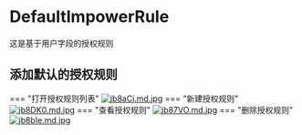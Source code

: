 # DefaultImpowerRule

这是基于用户字段的授权规则

## 添加默认的授权规则

=== "打开授权规则列表"
    [![jb8aCj.md.jpg](https://s1.ax1x.com/2022/07/20/jb8aCj.md.jpg)](https://imgtu.com/i/jb8aCj)
=== "新建授权规则"
    [![jb8DK0.md.jpg](https://s1.ax1x.com/2022/07/20/jb8DK0.md.jpg)](https://imgtu.com/i/jb8DK0)
=== "查看授权规则"
    [![jb87VO.md.jpg](https://s1.ax1x.com/2022/07/20/jb87VO.md.jpg)](https://imgtu.com/i/jb87VO)
=== "删除授权规则"
    [![jb8bIe.md.jpg](https://s1.ax1x.com/2022/07/20/jb8bIe.md.jpg)](https://imgtu.com/i/jb8bIe)
